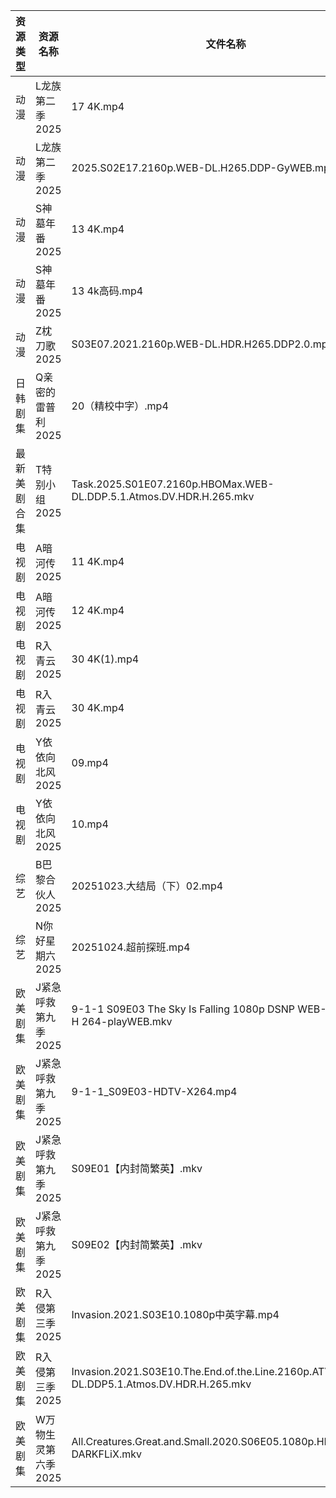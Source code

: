 | 资源类型   | 资源名称         | 文件名称                                                                                     | 分享链接                                 | 更新时间                |
| ------ | ------------ | ---------------------------------------------------------------------------------------- | ------------------------------------ | ------------------- |
| 动漫     | L龙族第二季2025   | 17 4K.mp4                                                                                | https://pan.quark.cn/s/7820520d1f2c  | 2025-10-24 21:22:13 |
| 动漫     | L龙族第二季2025   | 2025.S02E17.2160p.WEB-DL.H265.DDP-GyWEB.mp4                                              | https://pan.quark.cn/s/7820520d1f2c  | 2025-10-24 21:22:16 |
| 动漫     | S神墓年番2025    | 13 4K.mp4                                                                                | https://pan.quark.cn/s/06bfa06b8b35  | 2025-10-24 21:24:41 |
| 动漫     | S神墓年番2025    | 13 4k高码.mp4                                                                              | https://pan.quark.cn/s/06bfa06b8b35  | 2025-10-24 21:24:44 |
| 动漫     | Z枕刀歌2025     | S03E07.2021.2160p.WEB-DL.HDR.H265.DDP2.0.mp4                                             | https://pan.quark.cn/s/f52a0f306f79  | 2025-10-24 21:27:28 |
| 日韩剧集   | Q亲密的雷普利2025  | 20（精校中字）.mp4                                                                             | https://pan.quark.cn/s/8cb9fd7634af  | 2025-10-24 21:23:28 |
| 最新美剧合集 | T特别小组2025    | Task.2025.S01E07.2160p.HBOMax.WEB-DL.DDP.5.1.Atmos.DV.HDR.H.265.mkv                      | https://www.alipan.com/s/YFYyfWPQ2Mf | 2025-10-24 00:04:06 |
| 电视剧    | A暗河传2025     | 11 4K.mp4                                                                                | https://www.alipan.com/s/h2Y2d4BMiik | 2025-10-24 21:03:22 |
| 电视剧    | A暗河传2025     | 12 4K.mp4                                                                                | https://www.alipan.com/s/h2Y2d4BMiik | 2025-10-24 21:03:21 |
| 电视剧    | R入青云2025     | 30 4K(1).mp4                                                                             | https://www.alipan.com/s/7kV94cu2ZMy | 2025-10-24 21:03:51 |
| 电视剧    | R入青云2025     | 30 4K.mp4                                                                                | https://www.alipan.com/s/7kV94cu2ZMy | 2025-10-24 21:03:50 |
| 电视剧    | Y依依向北风2025   | 09.mp4                                                                                   | https://www.alipan.com/s/D5ifn8EewgV | 2025-10-24 21:04:23 |
| 电视剧    | Y依依向北风2025   | 10.mp4                                                                                   | https://www.alipan.com/s/D5ifn8EewgV | 2025-10-24 21:04:22 |
| 综艺     | B巴黎合伙人2025   | 20251023.大结局（下）02.mp4                                                                    | https://pan.quark.cn/s/4264ec5c7676  | 2025-10-24 21:28:10 |
| 综艺     | N你好星期六2025   | 20251024.超前探班.mp4                                                                        | https://www.alipan.com/s/g3wrHTFCcWV | 2025-10-24 21:04:35 |
| 欧美剧集   | J紧急呼救第九季2025 | 9-1-1 S09E03 The Sky Is Falling 1080p DSNP WEB-DL DD 5 1 H 264-playWEB.mkv               | https://pan.quark.cn/s/434ae231f0c8  | 2025-10-24 21:20:51 |
| 欧美剧集   | J紧急呼救第九季2025 | 9-1-1_S09E03-HDTV-X264.mp4                                                               | https://pan.quark.cn/s/434ae231f0c8  | 2025-10-24 21:21:03 |
| 欧美剧集   | J紧急呼救第九季2025 | S09E01【内封简繁英】.mkv                                                                        | https://pan.quark.cn/s/434ae231f0c8  | 2025-10-24 21:20:56 |
| 欧美剧集   | J紧急呼救第九季2025 | S09E02【内封简繁英】.mkv                                                                        | https://pan.quark.cn/s/434ae231f0c8  | 2025-10-24 21:20:59 |
| 欧美剧集   | R入侵第三季2025   | Invasion.2021.S03E10.1080p中英字幕.mp4                                                       | https://pan.quark.cn/s/8877297fc601  | 2025-10-24 21:24:02 |
| 欧美剧集   | R入侵第三季2025   | Invasion.2021.S03E10.The.End.of.the.Line.2160p.ATVP.WEB-DL.DDP5.1.Atmos.DV.HDR.H.265.mkv | https://pan.quark.cn/s/8877297fc601  | 2025-10-24 21:24:06 |
| 欧美剧集   | W万物生灵第六季2025 | All.Creatures.Great.and.Small.2020.S06E05.1080p.HDTV.H264-DARKFLiX.mkv                   | https://pan.quark.cn/s/6bed80ca39f7  | 2025-10-24 21:25:43 |
